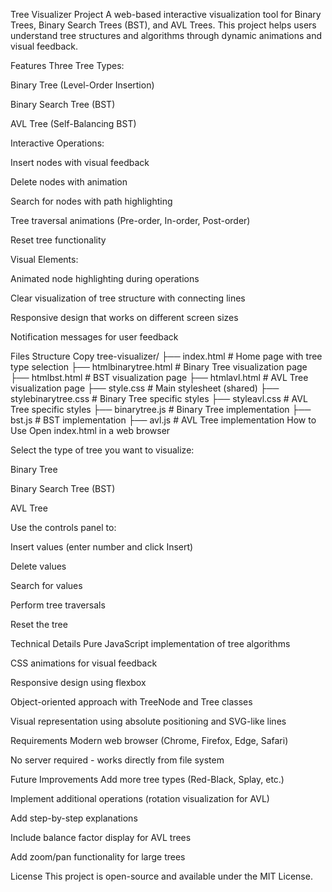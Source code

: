 Tree Visualizer Project
A web-based interactive visualization tool for Binary Trees, Binary Search Trees (BST), and AVL Trees. This project helps users understand tree structures and algorithms through dynamic animations and visual feedback.

Features
Three Tree Types:

Binary Tree (Level-Order Insertion)

Binary Search Tree (BST)

AVL Tree (Self-Balancing BST)

Interactive Operations:

Insert nodes with visual feedback

Delete nodes with animation

Search for nodes with path highlighting

Tree traversal animations (Pre-order, In-order, Post-order)

Reset tree functionality

Visual Elements:

Animated node highlighting during operations

Clear visualization of tree structure with connecting lines

Responsive design that works on different screen sizes

Notification messages for user feedback

Files Structure
Copy
tree-visualizer/
├── index.html              # Home page with tree type selection
├── htmlbinarytree.html     # Binary Tree visualization page
├── htmlbst.html            # BST visualization page
├── htmlavl.html            # AVL Tree visualization page
├── style.css               # Main stylesheet (shared)
├── stylebinarytree.css     # Binary Tree specific styles
├── styleavl.css            # AVL Tree specific styles
├── binarytree.js           # Binary Tree implementation
├── bst.js                  # BST implementation
├── avl.js                  # AVL Tree implementation
How to Use
Open index.html in a web browser

Select the type of tree you want to visualize:

Binary Tree

Binary Search Tree (BST)

AVL Tree

Use the controls panel to:

Insert values (enter number and click Insert)

Delete values

Search for values

Perform tree traversals

Reset the tree

Technical Details
Pure JavaScript implementation of tree algorithms

CSS animations for visual feedback

Responsive design using flexbox

Object-oriented approach with TreeNode and Tree classes

Visual representation using absolute positioning and SVG-like lines

Requirements
Modern web browser (Chrome, Firefox, Edge, Safari)

No server required - works directly from file system

Future Improvements
Add more tree types (Red-Black, Splay, etc.)

Implement additional operations (rotation visualization for AVL)

Add step-by-step explanations

Include balance factor display for AVL trees

Add zoom/pan functionality for large trees

License
This project is open-source and available under the MIT License.
